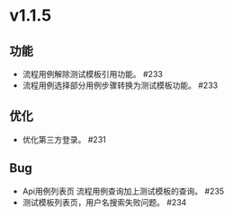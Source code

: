 # v1.1.5

## 功能
- 流程用例解除测试模板引用功能。 #233
- 流程用例选择部分用例步骤转换为测试模板功能。 #233

## 优化
- 优化第三方登录。 #231

## Bug
- Api用例列表页 流程用例查询加上测试模板的查询。 #235
- 测试模板列表页，用户名搜索失败问题。 #234

